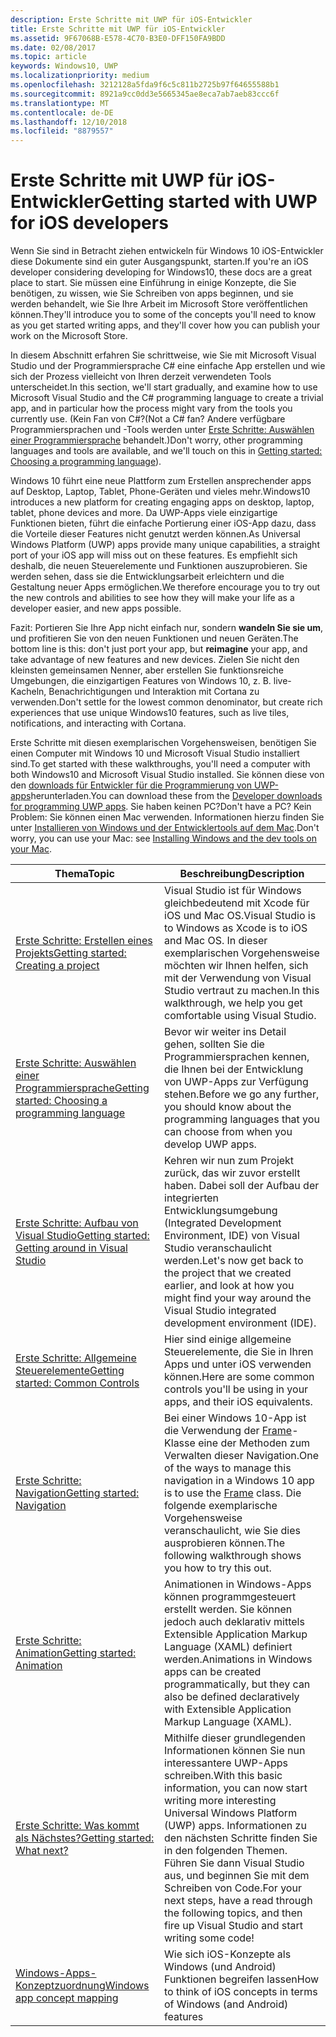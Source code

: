 ```yaml
---
description: Erste Schritte mit UWP für iOS-Entwickler
title: Erste Schritte mit UWP für iOS-Entwickler
ms.assetid: 9F67068B-E578-4C70-B3E0-DFF150FA9BDD
ms.date: 02/08/2017
ms.topic: article
keywords: Windows10, UWP
ms.localizationpriority: medium
ms.openlocfilehash: 3212128a5fda9f6c5c811b2725b97f64655588b1
ms.sourcegitcommit: 8921a9cc0dd3e5665345ae8eca7ab7aeb83ccc6f
ms.translationtype: MT
ms.contentlocale: de-DE
ms.lasthandoff: 12/10/2018
ms.locfileid: "8879557"
---
```

# <a name="getting-started-with-uwp-for-ios-developers"></a><span data-ttu-id="8e7fe-104">Erste Schritte mit UWP für iOS-Entwickler</span><span class="sxs-lookup"><span data-stu-id="8e7fe-104">Getting started with UWP for iOS developers</span></span>


<span data-ttu-id="8e7fe-105">Wenn Sie sind in Betracht ziehen entwickeln für Windows 10 iOS-Entwickler diese Dokumente sind ein guter Ausgangspunkt, starten.</span><span class="sxs-lookup"><span data-stu-id="8e7fe-105">If you're an iOS developer considering developing for Windows10, these docs are a great place to start.</span></span> <span data-ttu-id="8e7fe-106">Sie müssen eine Einführung in einige Konzepte, die Sie benötigen, zu wissen, wie Sie Schreiben von apps beginnen, und sie werden behandelt, wie Sie Ihre Arbeit im Microsoft Store veröffentlichen können.</span><span class="sxs-lookup"><span data-stu-id="8e7fe-106">They'll introduce you to some of the concepts you'll need to know as you get started writing apps, and they'll cover how you can publish your work on the Microsoft Store.</span></span>

<span data-ttu-id="8e7fe-107">In diesem Abschnitt erfahren Sie schrittweise, wie Sie mit Microsoft Visual Studio und der Programmiersprache C# eine einfache App erstellen und wie sich der Prozess vielleicht von Ihren derzeit verwendeten Tools unterscheidet.</span><span class="sxs-lookup"><span data-stu-id="8e7fe-107">In this section, we'll start gradually, and examine how to use Microsoft Visual Studio and the C# programming language to create a trivial app, and in particular how the process might vary from the tools you currently use.</span></span> <span data-ttu-id="8e7fe-108">(Kein Fan von C#?</span><span class="sxs-lookup"><span data-stu-id="8e7fe-108">(Not a C# fan?</span></span> <span data-ttu-id="8e7fe-109">Andere verfügbare Programmiersprachen und -Tools werden unter [Erste Schritte: Auswählen einer Programmiersprache](getting-started-choosing-a-programming-language.md) behandelt.)</span><span class="sxs-lookup"><span data-stu-id="8e7fe-109">Don't worry, other programming languages and tools are available, and we'll touch on this in [Getting started: Choosing a programming language](getting-started-choosing-a-programming-language.md)).</span></span>

<span data-ttu-id="8e7fe-110">Windows 10 führt eine neue Plattform zum Erstellen ansprechender apps auf Desktop, Laptop, Tablet, Phone-Geräten und vieles mehr.</span><span class="sxs-lookup"><span data-stu-id="8e7fe-110">Windows10 introduces a new platform for creating engaging apps on desktop, laptop, tablet, phone devices and more.</span></span> <span data-ttu-id="8e7fe-111">Da UWP-Apps viele einzigartige Funktionen bieten, führt die einfache Portierung einer iOS-App dazu, dass die Vorteile dieser Features nicht genutzt werden können.</span><span class="sxs-lookup"><span data-stu-id="8e7fe-111">As Universal Windows Platform (UWP) apps provide many unique capabilities, a straight port of your iOS app will miss out on these features.</span></span> <span data-ttu-id="8e7fe-112">Es empfiehlt sich deshalb, die neuen Steuerelemente und Funktionen auszuprobieren. Sie werden sehen, dass sie die Entwicklungsarbeit erleichtern und die Gestaltung neuer Apps ermöglichen.</span><span class="sxs-lookup"><span data-stu-id="8e7fe-112">We therefore encourage you to try out the new controls and abilities to see how they will make your life as a developer easier, and new apps possible.</span></span>

<span data-ttu-id="8e7fe-113">Fazit: Portieren Sie Ihre App nicht einfach nur, sondern **wandeln Sie sie um**, und profitieren Sie von den neuen Funktionen und neuen Geräten.</span><span class="sxs-lookup"><span data-stu-id="8e7fe-113">The bottom line is this: don't just port your app, but **reimagine** your app, and take advantage of new features and new devices.</span></span> <span data-ttu-id="8e7fe-114">Zielen Sie nicht den kleinsten gemeinsamen Nenner, aber erstellen Sie funktionsreiche Umgebungen, die einzigartigen Features von Windows 10, z. B. live-Kacheln, Benachrichtigungen und Interaktion mit Cortana zu verwenden.</span><span class="sxs-lookup"><span data-stu-id="8e7fe-114">Don't settle for the lowest common denominator, but create rich experiences that use unique Windows10 features, such as live tiles, notifications, and interacting with Cortana.</span></span>

<span data-ttu-id="8e7fe-115">Erste Schritte mit diesen exemplarischen Vorgehensweisen, benötigen Sie einen Computer mit Windows 10 und Microsoft Visual Studio installiert sind.</span><span class="sxs-lookup"><span data-stu-id="8e7fe-115">To get started with these walkthroughs, you'll need a computer with both Windows10 and Microsoft Visual Studio installed.</span></span> <span data-ttu-id="8e7fe-116">Sie können diese von den [downloads für Entwickler für die Programmierung von UWP-apps](https://developer.microsoft.com/en-us/windows/downloads)herunterladen.</span><span class="sxs-lookup"><span data-stu-id="8e7fe-116">You can download these from the [Developer downloads for programming UWP apps](https://developer.microsoft.com/en-us/windows/downloads).</span></span> <span data-ttu-id="8e7fe-117">Sie haben keinen PC?</span><span class="sxs-lookup"><span data-stu-id="8e7fe-117">Don't have a PC?</span></span> <span data-ttu-id="8e7fe-118">Kein Problem: Sie können einen Mac verwenden. Informationen hierzu finden Sie unter [Installieren von Windows und der Entwicklertools auf dem Mac](setting-up-your-mac-with-windows-10.md).</span><span class="sxs-lookup"><span data-stu-id="8e7fe-118">Don't worry, you can use your Mac: see [Installing Windows and the dev tools on your Mac](setting-up-your-mac-with-windows-10.md).</span></span>

| <span data-ttu-id="8e7fe-119">Thema</span><span class="sxs-lookup"><span data-stu-id="8e7fe-119">Topic</span></span> | <span data-ttu-id="8e7fe-120">Beschreibung</span><span class="sxs-lookup"><span data-stu-id="8e7fe-120">Description</span></span> |
|-------|-------------|
| [<span data-ttu-id="8e7fe-121">Erste Schritte: Erstellen eines Projekts</span><span class="sxs-lookup"><span data-stu-id="8e7fe-121">Getting started: Creating a project</span></span>](getting-started-creating-a-project.md) | <span data-ttu-id="8e7fe-122">Visual Studio ist für Windows gleichbedeutend mit Xcode für iOS und Mac OS.</span><span class="sxs-lookup"><span data-stu-id="8e7fe-122">Visual Studio is to Windows as Xcode is to iOS and Mac OS.</span></span> <span data-ttu-id="8e7fe-123">In dieser exemplarischen Vorgehensweise möchten wir Ihnen helfen, sich mit der Verwendung von Visual Studio vertraut zu machen.</span><span class="sxs-lookup"><span data-stu-id="8e7fe-123">In this walkthrough, we help you get comfortable using Visual Studio.</span></span> |
| [<span data-ttu-id="8e7fe-124">Erste Schritte: Auswählen einer Programmiersprache</span><span class="sxs-lookup"><span data-stu-id="8e7fe-124">Getting started: Choosing a programming language</span></span>](getting-started-choosing-a-programming-language.md) | <span data-ttu-id="8e7fe-125">Bevor wir weiter ins Detail gehen, sollten Sie die Programmiersprachen kennen, die Ihnen bei der Entwicklung von UWP-Apps zur Verfügung stehen.</span><span class="sxs-lookup"><span data-stu-id="8e7fe-125">Before we go any further, you should know about the programming languages that you can choose from when you develop UWP apps.</span></span> |
| [<span data-ttu-id="8e7fe-126">Erste Schritte: Aufbau von Visual Studio</span><span class="sxs-lookup"><span data-stu-id="8e7fe-126">Getting started: Getting around in Visual Studio</span></span>](getting-started-getting-around-in-visual-studio.md) | <span data-ttu-id="8e7fe-127">Kehren wir nun zum Projekt zurück, das wir zuvor erstellt haben. Dabei soll der Aufbau der integrierten Entwicklungsumgebung (Integrated Development Environment, IDE) von Visual Studio veranschaulicht werden.</span><span class="sxs-lookup"><span data-stu-id="8e7fe-127">Let's now get back to the project that we created earlier, and look at how you might find your way around the Visual Studio integrated development environment (IDE).</span></span> |
| [<span data-ttu-id="8e7fe-128">Erste Schritte: Allgemeine Steuerelemente</span><span class="sxs-lookup"><span data-stu-id="8e7fe-128">Getting started: Common Controls</span></span>](getting-started-common-controls.md) | <span data-ttu-id="8e7fe-129">Hier sind einige allgemeine Steuerelemente, die Sie in Ihren Apps und unter iOS verwenden können.</span><span class="sxs-lookup"><span data-stu-id="8e7fe-129">Here are some common controls you'll be using in your apps, and their iOS equivalents.</span></span> |
| [<span data-ttu-id="8e7fe-130">Erste Schritte: Navigation</span><span class="sxs-lookup"><span data-stu-id="8e7fe-130">Getting started: Navigation</span></span>](getting-started-navigation.md) | <span data-ttu-id="8e7fe-131">Bei einer Windows 10-App ist die Verwendung der [Frame](https://msdn.microsoft.com/library/windows/apps/br242682)-Klasse eine der Methoden zum Verwalten dieser Navigation.</span><span class="sxs-lookup"><span data-stu-id="8e7fe-131">One of the ways to manage this navigation in a Windows 10 app is to use the [Frame](https://msdn.microsoft.com/library/windows/apps/br242682) class.</span></span> <span data-ttu-id="8e7fe-132">Die folgende exemplarische Vorgehensweise veranschaulicht, wie Sie dies ausprobieren können.</span><span class="sxs-lookup"><span data-stu-id="8e7fe-132">The following walkthrough shows you how to try this out.</span></span> |
| [<span data-ttu-id="8e7fe-133">Erste Schritte: Animation</span><span class="sxs-lookup"><span data-stu-id="8e7fe-133">Getting started: Animation</span></span>](getting-started-animation.md) | <span data-ttu-id="8e7fe-134">Animationen in Windows-Apps können programmgesteuert erstellt werden. Sie können jedoch auch deklarativ mittels Extensible Application Markup Language (XAML) definiert werden.</span><span class="sxs-lookup"><span data-stu-id="8e7fe-134">Animations in Windows apps can be created programmatically, but they can also be defined declaratively with Extensible Application Markup Language (XAML).</span></span> |
| [<span data-ttu-id="8e7fe-135">Erste Schritte: Was kommt als Nächstes?</span><span class="sxs-lookup"><span data-stu-id="8e7fe-135">Getting started: What next?</span></span>](getting-started-what-next.md) | <span data-ttu-id="8e7fe-136">Mithilfe dieser grundlegenden Informationen können Sie nun interessantere UWP-Apps schreiben.</span><span class="sxs-lookup"><span data-stu-id="8e7fe-136">With this basic information, you can now start writing more interesting Universal Windows Platform (UWP) apps.</span></span> <span data-ttu-id="8e7fe-137">Informationen zu den nächsten Schritte finden Sie in den folgenden Themen. Führen Sie dann Visual Studio aus, und beginnen Sie mit dem Schreiben von Code.</span><span class="sxs-lookup"><span data-stu-id="8e7fe-137">For your next steps, have a read through the following topics, and then fire up Visual Studio and start writing some code!</span></span> |
| [<span data-ttu-id="8e7fe-138">Windows-Apps-Konzeptzuordnung</span><span class="sxs-lookup"><span data-stu-id="8e7fe-138">Windows app concept mapping</span></span>](https://msdn.microsoft.com//windows/uwp/porting/android-ios-uwp-map) | <span data-ttu-id="8e7fe-139">Wie sich iOS-Konzepte als Windows (und Android) Funktionen begreifen lassen</span><span class="sxs-lookup"><span data-stu-id="8e7fe-139">How to think of iOS concepts in terms of Windows (and Android) features</span></span> |

 

 

 
